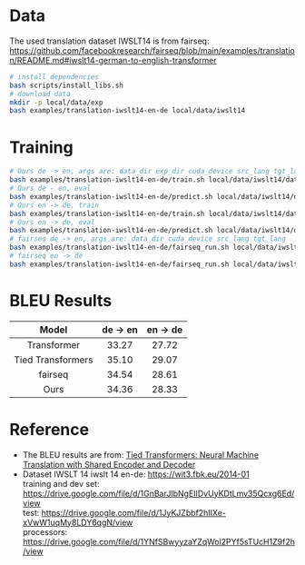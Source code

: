 
# Data
The used translation dataset IWSLT14 is from fairseq: https://github.com/facebookresearch/fairseq/blob/main/examples/translation/README.md#iwslt14-german-to-english-transformer
```bash 
# install dependencies
bash scripts/install_libs.sh
# download data
mkdir -p local/data/exp
bash examples/translation-iwslt14-en-de local/data/iwslt14
```


# Training
```bash
# Ours de -> en, args are: data_dir exp_dir cuda_device src_lang tgt_lang
bash examples/translation-iwslt14-en-de/train.sh local/data/iwslt14/data-converted-en-de-raw local/data/exp/iwslt14-en-de 0 de en 
# Ours de - en, eval 
bash examples/translation-iwslt14-en-de/predict.sh local/data/iwslt14/data-converted-en-de-raw local/data/exp/iwslt14-en-de 0 en de
# Ours en -> de, train 
bash examples/translation-iwslt14-en-de/train.sh local/data/iwslt14/data-converted-en-de-raw local/data/exp/iwslt14-en-de 0 en de
# Ours en -> de, eval 
bash examples/translation-iwslt14-en-de/predict.sh local/data/iwslt14/data-converted-en-de-raw local/data/exp/iwslt14-en-de 0 en de
# fairseq de -> en, args are: data_dir cuda_device src_lang tgt_lang
bash examples/translation-iwslt14-en-de/fairseq_run.sh local/data/iwslt14 0 de en
# fairseq en -> de
bash examples/translation-iwslt14-en-de/fairseq_run.sh local/data/iwslt14 0 en de
```


# BLEU Results
| Model | de -> en | en -> de |
| :--:  |  :--:    |   :--:   |
| Transformer | 33.27 | 27.72 | 
| Tied Transformers | 35.10 | 29.07 | 
| fairseq | 34.54 | 28.61 | 
| Ours | 34.36 | 28.33 | 


# Reference 
- The BLEU results are from: 
[Tied Transformers: Neural Machine Translation with Shared Encoder and Decoder](https://taoqin.github.io/papers/tiedT.AAAI2019.pdf)
- Dataset IWSLT 14
iwslt 14 en-de: https://wit3.fbk.eu/2014-01 </br>
training and dev set: https://drive.google.com/file/d/1GnBarJIbNgEIIDvUyKDtLmv35Qcxg6Ed/view </br>
test: https://drive.google.com/file/d/1JyKJZbbf2hIIXe-xVwW1uqMy8LDY6qgN/view </br>
processors: https://drive.google.com/file/d/1YNfSBwyyzaYZqWol2PYf5sTUcH1Z9f2h/view </br>

